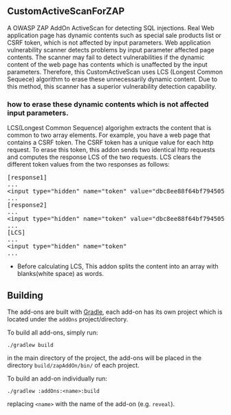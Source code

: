 ## CustomActiveScanForZAP

A OWASP ZAP AddOn ActiveScan for detecting SQL injections.
Real Web application page has dynamic contents such as special sale products list or CSRF token, which is not affected by input parameters.
Web application vulnerability scanner detects problems by input parameter affected page contents. 
The scanner may fail to detect vulnerabilities if the dynamic content of the web page has contents which is unaffected by the input parameters. 
Therefore, this CustomActiveScan uses LCS (Longest Common Sequece) algorithm to erase these unnecessarily dynamic content.
Due to this method, this scanner has a superior vulnerability detection capability.

### how to erase these dynamic contents which is not affected input parameters.

LCS(Longest Common Sequence) algorighm extracts the content that is common to two array elements.
For example, you have a web page that contains a CSRF token. The CSRF token has a unique value for each http request.
To erase this token, this addon sends two identical http requests and computes the response LCS of the two requests.
LCS clears the different token values ​​from the two responses as follows:
 
<PRE>
[response1]
...
&lt;input type="hidden" name="token" value="dbc8ee88f64bf794505ef74e41d6e5a4"&gt;
...
[response2]
...
&lt;input type="hidden" name="token" value="dbc8ee88f64bf794505ef74e41d6e5a4"&gt;
...
[LCS]
...
&lt;input type="hidden" name="token"
... 
</PRE>
* Before calculating LCS, This addon splits the content into an array with blanks(white space) as words.


## Building

The add-ons are built with [Gradle], each add-on has its own project which is located under the `addOns` project/directory.

To build all add-ons, simply run:

    ./gradlew build

in the main directory of the project, the add-ons will be placed in the directory `build/zapAddOn/bin/` of each project.

To build an add-on individually run:

    ./gradlew :addOns:<name>:build

replacing `<name>` with the name of the add-on (e.g. `reveal`).

[Gradle]: https://gradle.org/
